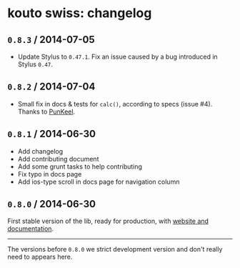 # kouto swiss: changelog

## `0.8.3` / 2014-07-05

* Update Stylus to `0.47.1`. Fix an issue caused by a bug introduced in Stylus `0.47`.

## `0.8.2` / 2014-07-04

* Small fix in docs & tests for `calc()`, according to specs (issue #4). Thanks to [PunKeel](https://github.com/PunKeel).

## `0.8.1` / 2014-06-30

* Add changelog
* Add contributing document
* Add some grunt tasks to help contributing
* Fix typo in docs page
* Add ios-type scroll in docs page for navigation column

## `0.8.0` / 2014-06-30

First stable version of the lib, ready for production, with [website and documentation](http://kouto-swiss.io).

* * *

The versions before `0.8.0` we strict development version and don't really need to appears here.
